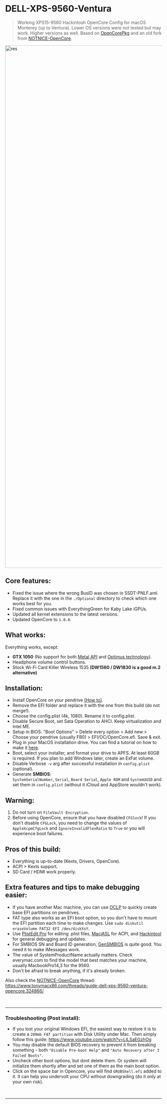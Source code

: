 # DELL-XPS-9560-Ventura

> Working XPS15-9560 Hackintosh OpenCore Config for macOS Monterey (up to Ventura). Lower OS versions were not tested but may work. Higher versions as well.
Based on [OpenCorePkg](https://github.com/acidanthera/OpenCorePkg) and an old fork from [NOTNlCE-OpenCore](https://github.com/NOTNlCE/XPS-9560-OpenCore).

<img width="1680" alt="res" src="https://github.com/user-attachments/assets/c5460956-bcfc-440f-8963-abec6af55353">

## Core features:
- Fixed the issue where the wrong BusID was chosen in SSDT-PNLF.aml. 
  Replace it with the one in the `./Optional` directory to check which one works best for you.
- Fixed common issues with EverythingGreen for Kaby Lake iGPUs.
- Updated all kernel extensions to the latest versions.
- Updated OpenCore to `1.0.0`.

## What works:
Everything works, except:
- <b>GTX 1050</b> (No support for both [Metal API](https://en.wikipedia.org/wiki/Metal_(API)) and [Optimus technology](https://en.wikipedia.org/wiki/Nvidia_Optimus)).
- Headphone volume control buttons.
- Stock Wi-Fi Card Killer Wireless 1535 __(DW1560 / DW1830 is a good m.2 alternative)__


## Installation:
- Install OpenCore on your pendrive [(How to)](https://dortania.github.io/OpenCore-Install-Guide/installer-guide/#making-the-installer).
- Remove the EFI folder and replace it with the one from this build (do not merge!).
- Choose the config.plist (4k, 1080). Rename it to config.plist.
- Disable Secure Boot, set Sata Operation to AHCI. Keep virtualization and Intel ME.
- Setup in BIOS: 
    "Boot Options" > 
    Delete every option > 
    Add new > 
    Choose your pendrive (usually FB0) > 
    EFI/OC/OpenCore.efi. Save & exit.
- Plug in your MacOS installation drive. You can find a tutorial on how to make it [here](https://dortania.github.io/OpenCore-Install-Guide/installer-guide/#making-the-installer).
- Boot, select your installer, and format your drive to APFS. At least 60GB is required. If you plan to add Windows later, create an ExFat volume.
- Disable Verbose `-v` arg after successful installation in `config.plist` (optional).
- Generate <B>SMBIOS</B>:<br>
    `SystemSerialNumber`, `Serial`, `Board Serial`, `Apple ROM` and `SystemUUID` and set them in `config.plist` (without it iCloud and AppStore wouldn't work).

## Warning:

1. Do not turn on `FileVault Encryption`.
2. Before using OpenCore, ensure that you have disabled `CFGlock`! If you don't disable `CFGLock`, you need to change the values of `AppleXcpmCfgLock` and `IgnoreInvalidFlexRatio` to `True` or you will experience boot failures.

## Pros of this build:
- Everything is up-to-date (Kexts, Drivers, OpenCore).
- ACPI > Kexts support.
- SD Card / HDMI work properly.
  
## Extra features and tips to make debugging easier:
- If you have another Mac machine, you can use [OCLP](https://dortania.github.io/OpenCore-Legacy-Patcher/INSTALLER.html#creating-the-installer) to quickly create base EFI partitions on pendrives.
- FAT type also works as an EFI boot option, so you don't have to mount the EFI partition each time to make changes. Use `sudo diskutil eraseVolume FAT32 EFI /dev/diskXsY`.
- Use [PlistEdit Pro](https://www.fatcatsoftware.com/plisteditpro/) for editing .plist files, [MaciASL](https://github.com/acidanthera/MaciASL/releases/tag/1.6.4) for ACPI, and [Hackintool](https://github.com/benbaker76/Hackintool/releases) for general debugging and updates.
- For SMBIOS SN and Board ID generation, [GenSMBIOS](https://github.com/corpnewt/GenSMBIOS) is quite good. You need it to make iMessages work.
- The value of SystemProductName actually matters. Check everymac.com to find the model that best matches your machine, usually MacbookPro14,3 for the 9560.
- Don't be afraid to break anything, if it's already broken.



Also check the [NOTNlCE-OpenCore](https://github.com/NOTNlCE/XPS-9560-OpenCore) thread: https://www.tonymacx86.com/threads/guide-dell-xps-9560-ventura-opencore.324866/

<br>
<hr>

### Troubleshooting (Post install):
- If you lost your original Windows EFI, the easiest way to restore it is to create a `209mb FAT partition` with Disk Utility under Mac.
  Then simply follow this guide: https://www.youtube.com/watch?v=LILSaEGzhOg
- You may disable the default BIOS recovery to prevent it from breaking something - both `"Disable Pre-boot Help"` and `"Auto Recovery after 3 Failed Boots"`.
- Uncheck other boot options, but dont delete them. Or system will initialize them shortly after and set one of them as the main boot option.
- Click on the space bar in Opencore, you will find `GRUBShell.efi` added to it. It can help you undervolt your CPU without downgrading (do it only at your own risk).

<br>
<hr>
